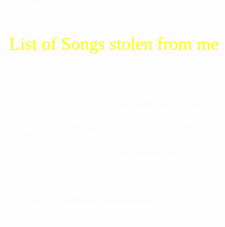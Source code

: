 # weedloverom
<!DOCTYPE html>
<html>
<head>
    <title>List of Songs stolen from me </title>
    <link href="https://fonts.googleapis.com/css2?family=Permanent+Marker&display=swap" rel="stylesheet">
    <style>
        body {
            font-family: Arial, sans-serif;
            background: url('https://mcdn.wallpapersafari.com/medium/43/10/JSZGIt.jpg') no-repeat center center fixed; 
            -webkit-background-size: cover;
            -moz-background-size: cover;
            -o-background-size: cover;
            background-size: cover;
            color: #fff;
        }
        .title {
            font-family: 'Permanent Marker', cursive;
            font-size: 3em;
            text-align: center;
            padding-top: 20px;
            color: #ff0;
        }
        .list {
            font-family: 'Permanent Marker', cursive;
            font-size: 1.5em;
            text-align: center;
            color: #ddd;
            list-style-type: none;
            padding: 20px 0;
        }
        .list li {
            margin: 10px 0;
        }
        .list a {
            color: #0f0;
        }
    </style>
</head>
<body>
    <div class="title">List of Songs stolen from me </div>
    <ul class="list" id="songs-list">
        <!-- Songs will be dynamically added here with JavaScript -->
    </ul>

    <script>
        // Define your list of songs and their links
        var songs = [
            {name: "God's plan", link: "https://youtu.be/xpVfcZ0ZcFM?si=Bin4e6iDPVvpQjom"},
            {name: "RAP GOD", link: "https://youtu.be/XbGs_qK2PQA?si=v36LNreV3EatV5Q1"},
            // Add more songs here...
        ];

        // Get the songs list element
        var songsListElement = document.getElementById("songs-list");

        // Add each song to the list
        for (var i = 0; i < songs.length; i++) {
            var song = songs[i];
            var songElement = document.createElement("li");
            songElement.innerHTML = '<a href="' + song.link + '">' + song.name + '</a>';
            songsListElement.appendChild(songElement);
        }
    </script>
</body>
</html>
